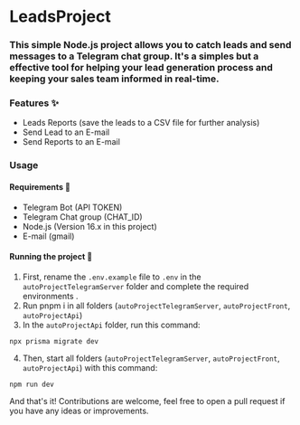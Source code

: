 # LeadsProject


### This simple Node.js project allows you to catch leads and send messages to a Telegram chat group. It's a simples but a effective tool for helping your lead generation process and keeping your sales team informed in real-time.

### Features ✨

  - Leads Reports (save the leads to a CSV file for further analysis)
  - Send Lead to an E-mail
  - Send Reports to an E-mail
  
### Usage 

  #### Requirements 📝
  - Telegram Bot (API TOKEN)
  - Telegram Chat group (CHAT_ID)
  - Node.js (Version 16.x in this project)
  - E-mail (gmail)
  #### Running the project 🚀
  
  1. First, rename the `.env.example` file to `.env` in the `autoProjectTelegramServer` folder  and complete the required environments .
  2. Run pnpm i in all folders (`autoProjectTelegramServer`, `autoProjectFront`, `autoProjectApi`)
  3. In the `autoProjectApi` folder, run this command:
 
    npx prisma migrate dev
    
  4. Then, start all folders (`autoProjectTelegramServer`, `autoProjectFront`, `autoProjectApi`) with this command:

    npm run dev
 
 And that's it! Contributions are welcome, feel free to open a pull request if you have any ideas or improvements.



